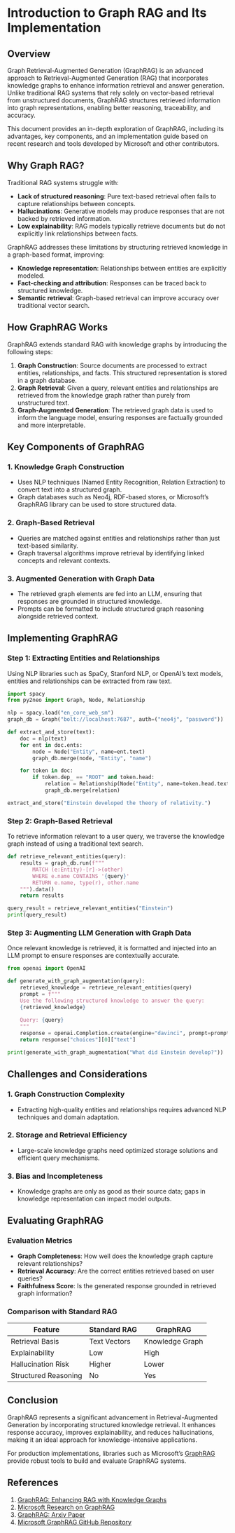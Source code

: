 # Introduction to Graph RAG and Its Implementation

## Overview

Graph Retrieval-Augmented Generation (GraphRAG) is an advanced approach to Retrieval-Augmented Generation (RAG) that incorporates knowledge graphs to enhance information retrieval and answer generation. Unlike traditional RAG systems that rely solely on vector-based retrieval from unstructured documents, GraphRAG structures retrieved information into graph representations, enabling better reasoning, traceability, and accuracy.

This document provides an in-depth exploration of GraphRAG, including its advantages, key components, and an implementation guide based on recent research and tools developed by Microsoft and other contributors.

## Why Graph RAG?

Traditional RAG systems struggle with:
- **Lack of structured reasoning**: Pure text-based retrieval often fails to capture relationships between concepts.
- **Hallucinations**: Generative models may produce responses that are not backed by retrieved information.
- **Low explainability**: RAG models typically retrieve documents but do not explicitly link relationships between facts.

GraphRAG addresses these limitations by structuring retrieved knowledge in a graph-based format, improving:
- **Knowledge representation**: Relationships between entities are explicitly modeled.
- **Fact-checking and attribution**: Responses can be traced back to structured knowledge.
- **Semantic retrieval**: Graph-based retrieval can improve accuracy over traditional vector search.

## How GraphRAG Works

GraphRAG extends standard RAG with knowledge graphs by introducing the following steps:

1. **Graph Construction**: Source documents are processed to extract entities, relationships, and facts. This structured representation is stored in a graph database.
2. **Graph Retrieval**: Given a query, relevant entities and relationships are retrieved from the knowledge graph rather than purely from unstructured text.
3. **Graph-Augmented Generation**: The retrieved graph data is used to inform the language model, ensuring responses are factually grounded and more interpretable.

## Key Components of GraphRAG

### 1. **Knowledge Graph Construction**
- Uses NLP techniques (Named Entity Recognition, Relation Extraction) to convert text into a structured graph.
- Graph databases such as Neo4j, RDF-based stores, or Microsoft’s GraphRAG library can be used to store structured data.

### 2. **Graph-Based Retrieval**
- Queries are matched against entities and relationships rather than just text-based similarity.
- Graph traversal algorithms improve retrieval by identifying linked concepts and relevant contexts.

### 3. **Augmented Generation with Graph Data**
- The retrieved graph elements are fed into an LLM, ensuring that responses are grounded in structured knowledge.
- Prompts can be formatted to include structured graph reasoning alongside retrieved context.

## Implementing GraphRAG

### **Step 1: Extracting Entities and Relationships**

Using NLP libraries such as SpaCy, Stanford NLP, or OpenAI’s text models, entities and relationships can be extracted from raw text.

```python
import spacy
from py2neo import Graph, Node, Relationship

nlp = spacy.load("en_core_web_sm")
graph_db = Graph("bolt://localhost:7687", auth=("neo4j", "password"))

def extract_and_store(text):
    doc = nlp(text)
    for ent in doc.ents:
        node = Node("Entity", name=ent.text)
        graph_db.merge(node, "Entity", "name")

    for token in doc:
        if token.dep_ == "ROOT" and token.head:
            relation = Relationship(Node("Entity", name=token.head.text), token.text, Node("Entity", name=token.text))
            graph_db.merge(relation)

extract_and_store("Einstein developed the theory of relativity.")
```

### **Step 2: Graph-Based Retrieval**

To retrieve information relevant to a user query, we traverse the knowledge graph instead of using a traditional text search.

```python
def retrieve_relevant_entities(query):
    results = graph_db.run(f"""
        MATCH (e:Entity)-[r]->(other)
        WHERE e.name CONTAINS '{query}'
        RETURN e.name, type(r), other.name
    """).data()
    return results

query_result = retrieve_relevant_entities("Einstein")
print(query_result)
```

### **Step 3: Augmenting LLM Generation with Graph Data**

Once relevant knowledge is retrieved, it is formatted and injected into an LLM prompt to ensure responses are contextually accurate.

```python
from openai import OpenAI

def generate_with_graph_augmentation(query):
    retrieved_knowledge = retrieve_relevant_entities(query)
    prompt = f"""
    Use the following structured knowledge to answer the query:
    {retrieved_knowledge}
    
    Query: {query}
    """
    response = openai.Completion.create(engine="davinci", prompt=prompt, max_tokens=150)
    return response["choices"][0]["text"]

print(generate_with_graph_augmentation("What did Einstein develop?"))
```

## Challenges and Considerations

### **1. Graph Construction Complexity**
- Extracting high-quality entities and relationships requires advanced NLP techniques and domain adaptation.

### **2. Storage and Retrieval Efficiency**
- Large-scale knowledge graphs need optimized storage solutions and efficient query mechanisms.

### **3. Bias and Incompleteness**
- Knowledge graphs are only as good as their source data; gaps in knowledge representation can impact model outputs.

## Evaluating GraphRAG

### **Evaluation Metrics**
- **Graph Completeness**: How well does the knowledge graph capture relevant relationships?
- **Retrieval Accuracy**: Are the correct entities retrieved based on user queries?
- **Faithfulness Score**: Is the generated response grounded in retrieved graph information?

### **Comparison with Standard RAG**
| Feature             | Standard RAG | GraphRAG |
|---------------------|-------------|----------|
| Retrieval Basis    | Text Vectors | Knowledge Graph |
| Explainability    | Low         | High |
| Hallucination Risk | Higher      | Lower |
| Structured Reasoning | No        | Yes |

## Conclusion

GraphRAG represents a significant advancement in Retrieval-Augmented Generation by incorporating structured knowledge retrieval. It enhances response accuracy, improves explainability, and reduces hallucinations, making it an ideal approach for knowledge-intensive applications.

For production implementations, libraries such as Microsoft’s [GraphRAG](https://github.com/microsoft/graphrag) provide robust tools to build and evaluate GraphRAG systems.

## References
1. [GraphRAG: Enhancing RAG with Knowledge Graphs](https://medium.com/@zilliz_learn/graphrag-explained-enhancing-rag-with-knowledge-graphs-3312065f99e1)
2. [Microsoft Research on GraphRAG](https://www.microsoft.com/en-us/research/blog/graphrag-unlocking-llm-discovery-on-narrative-private-data/)
3. [GraphRAG: Arxiv Paper](https://arxiv.org/pdf/2501.00309)
4. [Microsoft GraphRAG GitHub Repository](https://github.com/microsoft/graphrag)

